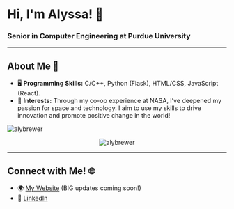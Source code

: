 <h1 align="left">Hi, I'm Alyssa! 👋</h1>
<h3 align="left">Senior in Computer Engineering at Purdue University</h3>

---

## About Me 🌟  
- 🖥️ **Programming Skills:** C/C++, Python (Flask), HTML/CSS, JavaScript (React).  
- 🚀 **Interests:** Through my co-op experience at NASA, I’ve deepened my passion for space and technology. I aim to use my skills to drive innovation and promote positive change in the world!

<p align="left">
  <img src="https://komarev.com/ghpvc/?username=alybrewer&label=Profile%20views&color=0e75b6&style=flat" alt="alybrewer" />
</p>

<p align="center">
  <img src="https://github-readme-stats.vercel.app/api/top-langs?username=alybrewer&show_icons=true&locale=en&layout=compact" alt="alybrewer" />
</p>

---

## Connect with Me! 🌐  
- 🌍 [My Website](https://alybrewer.com/) (BIG updates coming soon!)  
- 💼 [LinkedIn](https://www.linkedin.com/in/alybrewer/)  

